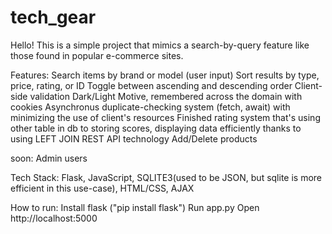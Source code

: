 # tech_gear
Hello!
This is a simple project that mimics a search-by-query feature like those found in popular e-commerce sites.

Features:
Search items by brand or model (user input)
Sort results by type, price, rating, or ID
Toggle between ascending and descending order
Client-side validation
Dark/Light Motive, remembered across the domain with cookies
Asynchronus duplicate-checking system (fetch, await) with minimizing the use of client's resources
Finished rating system that's using other table in db to storing scores, displaying data efficiently thanks to using LEFT JOIN
REST API technology
Add/Delete products

soon: Admin users


Tech Stack:
Flask, JavaScript, SQLITE3(used to be JSON, but sqlite is more efficient in this use-case), HTML/CSS, AJAX

How to run:
Install flask ("pip install flask")
Run app.py
Open http://localhost:5000